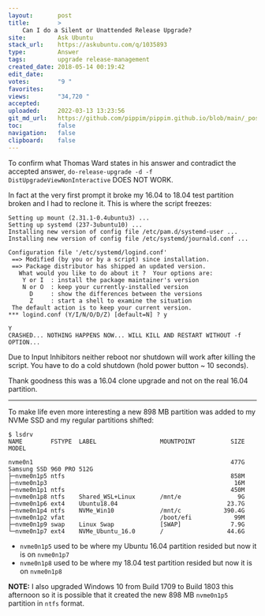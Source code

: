 ```yaml
---
layout:       post
title:        >
    Can I do a Silent or Unattended Release Upgrade?
site:         Ask Ubuntu
stack_url:    https://askubuntu.com/q/1035893
type:         Answer
tags:         upgrade release-management
created_date: 2018-05-14 00:19:42
edit_date:    
votes:        "9 "
favorites:    
views:        "34,720 "
accepted:     
uploaded:     2022-03-13 13:23:56
git_md_url:   https://github.com/pippim/pippim.github.io/blob/main/_posts/2018/2018-05-14-Can-I-do-a-Silent-or-Unattended-Release-Upgrade_.md
toc:          false
navigation:   false
clipboard:    false
---
```


To confirm what Thomas Ward states in his answer and contradict the accepted answer, `do-release-upgrade -d -f DistUpgradeViewNonInteractive` DOES NOT WORK.

In fact at the very first prompt it broke my 16.04 to 18.04 test partition broken and I had to reclone it. This is where the script freezes:

``` 
Setting up mount (2.31.1-0.4ubuntu3) ...
Setting up systemd (237-3ubuntu10) ...
Installing new version of config file /etc/pam.d/systemd-user ...
Installing new version of config file /etc/systemd/journald.conf ...

Configuration file '/etc/systemd/logind.conf'
 ==> Modified (by you or by a script) since installation.
 ==> Package distributor has shipped an updated version.
   What would you like to do about it ?  Your options are:
    Y or I  : install the package maintainer's version
    N or O  : keep your currently-installed version
      D     : show the differences between the versions
      Z     : start a shell to examine the situation
 The default action is to keep your current version.
*** logind.conf (Y/I/N/O/D/Z) [default=N] ? y

Y
CRASHED... NOTHING HAPPENS NOW... WILL KILL AND RESTART WITHOUT -f OPTION...
```

Due to Input Inhibitors neither reboot nor shutdown will work after killing the script. You have to do a cold shutdown (hold power button ~ 10 seconds).

Thank goodness this was a 16.04 clone upgrade and not on the real 16.04 partition.

----------


To make life even more interesting a new 898 MB partition was added to my NVMe SSD and my regular partitions shifted:

``` 
$ lsdrv
NAME        FSTYPE  LABEL                  MOUNTPOINT          SIZE MODEL

nvme0n1                                                        477G Samsung SSD 960 PRO 512G
├─nvme0n1p5 ntfs                                               858M 
├─nvme0n1p3                                                     16M 
├─nvme0n1p1 ntfs                                               450M 
├─nvme0n1p8 ntfs    Shared_WSL+Linux       /mnt/e                9G 
├─nvme0n1p6 ext4    Ubuntu18.04                               23.7G 
├─nvme0n1p4 ntfs    NVMe_Win10             /mnt/c            390.4G 
├─nvme0n1p2 vfat                           /boot/efi            99M 
├─nvme0n1p9 swap    Linux Swap             [SWAP]              7.9G 
└─nvme0n1p7 ext4    NVMe_Ubuntu_16.0       /                  44.6G 
```


- `nvme0n1p5` used to be where my Ubuntu 16.04 partition resided but now it is on `nvme0n1p7`
- `nvme0n1p8` used to be where my 18.04 test partition resided but now it is on `nvme0n1p8`

**NOTE:** I also upgraded Windows 10 from Build 1709 to Build 1803 this afternoon so it is possible that it created the new 898 MB `nvme0n1p5` partition in `ntfs` format.

